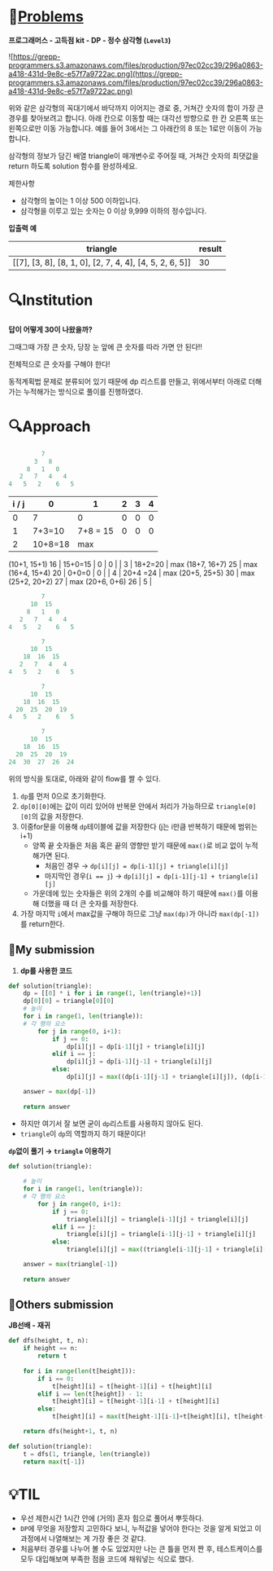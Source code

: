 

# 📖[Problems](https://school.programmers.co.kr/learn/courses/30/lessons/43105)

**프로그래머스 - 고득점 kit - DP - 정수 삼각형 (`Level3`)**

![https://grepp-programmers.s3.amazonaws.com/files/production/97ec02cc39/296a0863-a418-431d-9e8c-e57f7a9722ac.png](https://grepp-programmers.s3.amazonaws.com/files/production/97ec02cc39/296a0863-a418-431d-9e8c-e57f7a9722ac.png)

위와 같은 삼각형의 꼭대기에서 바닥까지 이어지는 경로 중, 거쳐간 숫자의 합이 가장 큰 경우를 찾아보려고 합니다. 아래 칸으로 이동할 때는 대각선 방향으로 한 칸 오른쪽 또는 왼쪽으로만 이동 가능합니다. 예를 들어 3에서는 그 아래칸의 8 또는 1로만 이동이 가능합니다.

삼각형의 정보가 담긴 배열 triangle이 매개변수로 주어질 때, 거쳐간 숫자의 최댓값을 return 하도록 solution 함수를 완성하세요.

제한사항

- 삼각형의 높이는 1 이상 500 이하입니다.
- 삼각형을 이루고 있는 숫자는 0 이상 9,999 이하의 정수입니다.

**입출력 예**

| triangle | result |
| --- | --- |
| [[7], [3, 8], [8, 1, 0], [2, 7, 4, 4], [4, 5, 2, 6, 5]] | 30 |

# 🔍Institution

**답이 어떻게 30이 나왔을까?**

그때그때 가장 큰 숫자, 당장 눈 앞에 큰 숫자를 따라 가면 안 된다!!

전체적으로 큰 숫자를 구해야 한다!

동적계획법 문제로 분류되어 있기 때문에 dp 리스트를 만들고, 위에서부터 아래로 더해가는 누적해가는 방식으로 풀이를 진행하였다. 

# 🔍Approach

```python
         7
       3   8
     8   1   0
   2   7   4   4
4   5   2    6   5
```

| i / j | 0 | 1 | 2 | 3 | 4 |
| --- | --- | --- | --- | --- | --- |
| 0 | 7 | 0 | 0 | 0 | 0 |
| 1 | 7+3=10 | 7+8 = 15 | 0 | 0 | 0 |
| 2 | 10+8=18 | max
(10+1, 15+1)
16 | 15+0=15 | 0 | 0 |
| 3 | 18+2=20 | max
(18+7, 16+7)
25 | max
(16+4, 15+4)
20 | 0+0=0 | 0 |
| 4 | 20+4 =24 | max
(20+5, 25+5)
30 | max
(25+2, 20+2)
27 | max
(20+6, 0+6)
26 | 5 |

```fsharp
         7
      10  15
     8   1   0
   2   7   4   4
4   5   2    6   5
```

```python
         7
      10  15
    18  16  15
   2   7   4   4
4   5   2    6   5
```

```python
         7
      10  15
    18  16  15
  20  25  20  19
4   5   2    6   5
```

```python
         7
      10  15
    18  16  15
  20  25  20  19
24  30  27  26  24
```

위의 방식을 토대로, 아래와 같이 flow를 짤 수 있다.

1. `dp`를 먼저 0으로 초기화한다. 
2. `dp[0][0]`에는 값이 미리 있어야 반복문 안에서 처리가 가능하므로 `triangle[0][0]`의 값을 저장한다.
3. 이중for문을 이용해 `dp`테이블에 값을 저장한다 (j는 i만큼 반복하기 때문에 범위는 i+1)
    - 양쪽 끝 숫자들은 처음 혹은 끝의 영향만 받기 때문에 `max()`로 비교 없이 누적해가면 된다.
        - 처음인 경우 → `dp[i][j] = dp[i-1][j] + triangle[i][j]`
        - 마지막인 경우(`i == j`) →  `dp[i][j] = dp[i-1][j-1] + triangle[i][j]`
    - 가운데에 있는 숫자들은 위의 2개의 수를 비교해야 하기 때문에 `max()`를 이용해 더했을 때 더 큰 숫자를 저장한다.
4. 가장 마지막 `i`에서 max값을 구해야 하므로 그냥 `max(dp)`가 아니라 `max(dp[-1])`를 return한다.

## 🚩My submission

1. **dp를 사용한 코드**

```python
def solution(triangle):
    dp = [[0] * i for i in range(1, len(triangle)+1)]
    dp[0][0] = triangle[0][0]
    # 높이
    for i in range(1, len(triangle)):
    # 각 행의 요소 
        for j in range(0, i+1):
            if j == 0:
                dp[i][j] = dp[i-1][j] + triangle[i][j]
            elif i == j:
                dp[i][j] = dp[i-1][j-1] + triangle[i][j]
            else:
                dp[i][j] = max((dp[i-1][j-1] + triangle[i][j]), (dp[i-1][j] + triangle[i][j]))

    answer = max(dp[-1])
    
    return answer
```

- 하지만 여기서 잘 보면 굳이 `dp`리스트를 사용하지 않아도 된다.
- `triangle`이 `dp`의 역할까지 하기 때문이다!

**`dp`없이 풀기 → `triangle` 이용하기**

```python
def solution(triangle):
 
    # 높이
    for i in range(1, len(triangle)):
    # 각 행의 요소 
        for j in range(0, i+1):
            if j == 0:
                triangle[i][j] = triangle[i-1][j] + triangle[i][j]
            elif i == j:
                triangle[i][j] = triangle[i-1][j-1] + triangle[i][j]
            else:
                triangle[i][j] = max((triangle[i-1][j-1] + triangle[i][j]), (triangle[i-1][j] + triangle[i][j]))

    answer = max(triangle[-1])
    
    return answer
```

## 🚩Others submission

**JB선배 - 재귀**

```python
def dfs(height, t, n):
    if height == n:
        return t
    
    for i in range(len(t[height])):
        if i == 0:
            t[height][i] = t[height-1][i] + t[height][i]
        elif i == len(t[height]) - 1:
            t[height][i] = t[height-1][i-1] + t[height][i]
        else:
            t[height][i] = max(t[height-1][i-1]+t[height][i], t[height-1][i] + t[height][i])

    return dfs(height+1, t, n)
    
def solution(triangle):
    t = dfs(1, triangle, len(triangle))
    return max(t[-1])
```

# 💡TIL

- 우선 제한시간 1시간 안에 (거의) 혼자 힘으로 풀어서 뿌듯하다.
- `DP`에 무엇을 저장할지 고민하다 보니, 누적값을 넣어야 한다는 것을 알게 되었고 이 과정에서 나열해보는 게 가장 좋은 것 같댜.
- 처음부터 경우를 나누어 볼 수도 있었지만 나는 큰 틀을 먼저 짠 후, 테스트케이스를 모두 대입해보며 부족한 점을 코드에 채워넣는 식으로 했다.
